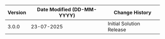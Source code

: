 | **Version** | **Date Modified (DD-MM-YYYY)** | **Change History**                          |
|-------------|--------------------------------|---------------------------------------------|
| 3.0.0       | 23-07-2025                     | Initial Solution Release                    |

